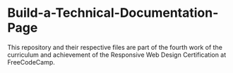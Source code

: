 # Build-a-Technical-Documentation-Page
This repository and their respective files are part of the fourth work of the curriculum and achievement of the Responsive Web Design Certification at FreeCodeCamp.
